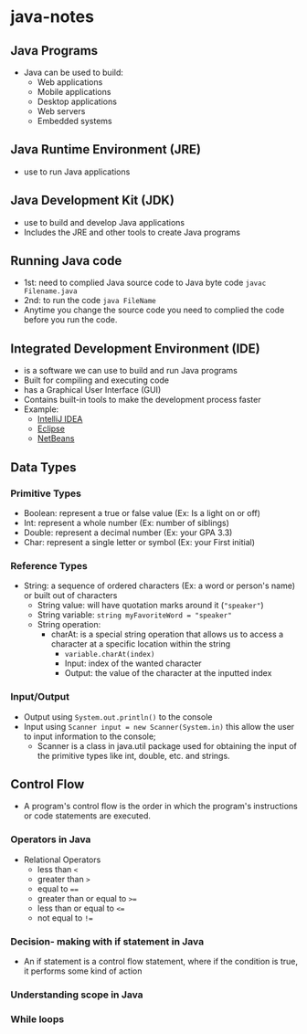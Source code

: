 # java-notes

## Java Programs
- Java can be used to build:
  - Web applications
  - Mobile applications
  - Desktop applications
  - Web servers
  - Embedded systems

## Java Runtime Environment (JRE)
- use to run Java applications 

## Java Development Kit (JDK)
- use to build and develop Java applications 
- Includes the JRE and other tools to create Java programs

## Running Java code
- 1st: need to complied Java source code to Java byte code `javac Filename.java`
- 2nd: to run the code `java FileName`
- Anytime you change the source code you need to complied the code before you run the code.

## Integrated Development Environment (IDE)
- is a software we can use to build and run Java programs 
- Built for compiling and executing code
- has a Graphical User Interface (GUI)
- Contains built-in tools to make the development process faster
- Example: 
  - [IntelliJ IDEA](https://www.jetbrains.com/idea/)
  - [Eclipse](https://www.eclipse.org/)
  - [NetBeans](https://netbeans.apache.org/)

## Data Types

### Primitive Types

- Boolean: represent a true or false value (Ex: Is a light on or off)
- Int: represent a whole number (Ex: number of siblings)
- Double: represent a decimal number (Ex: your GPA 3.3)
- Char: represent a single letter or symbol (Ex: your First initial)

### Reference Types

- String: a sequence of ordered characters (Ex: a word or person's name) or built out of characters
  - String value: will have quotation marks around it (`"speaker"`)
  - String variable: `string myFavoriteWord = "speaker"`
  - String operation:
    - charAt: is a special string operation that allows us to access a character at a specific location within the string
      - `variable.charAt(index)`
      - Input: index of the wanted character
      - Output: the value of the character at the inputted index

### Input/Output
- Output using `System.out.println()` to the console
- Input using `Scanner input = new Scanner(System.in)` this allow the user to input information to the console;
  - Scanner is a class in java.util package used for obtaining the input of the primitive types like int, double, etc. and strings.

## Control Flow
- A program's control flow is the order in which the program's instructions or code statements are executed.

### Operators in Java
- Relational Operators
  - less than `<`
  - greater than `>`
  - equal to `==`
  - greater than or equal to `>=`
  - less than or equal to `<=`
  - not equal to `!=`

### Decision- making with if statement in Java
- An if statement is a control flow statement, where if the condition is true, it performs some kind of action

### Understanding scope in Java
### While loops
